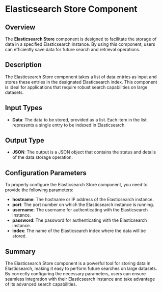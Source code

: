 # Elasticsearch Store Component

## Overview

The **Elasticsearch Store** component is designed to facilitate the storage of data in a specified Elasticsearch instance. By using this component, users can efficiently save data for future search and retrieval operations.

## Description

The Elasticsearch Store component takes a list of data entries as input and stores these entries in the designated Elasticsearch index. This component is ideal for applications that require robust search capabilities on large datasets.

## Input Types

- **Data**: The data to be stored, provided as a list. Each item in the list represents a single entry to be indexed in Elasticsearch.

## Output Type

- **JSON**: The output is a JSON object that contains the status and details of the data storage operation.

## Configuration Parameters

To properly configure the Elasticsearch Store component, you need to provide the following parameters:

- **hostname**: The hostname or IP address of the Elasticsearch instance.
- **port**: The port number on which the Elasticsearch instance is running.
- **username**: The username for authenticating with the Elasticsearch instance.
- **password**: The password for authenticating with the Elasticsearch instance.
- **index**: The name of the Elasticsearch index where the data will be stored.

## Summary

The Elasticsearch Store component is a powerful tool for storing data in Elasticsearch, making it easy to perform future searches on large datasets. By correctly configuring the necessary parameters, users can ensure seamless integration with their Elasticsearch instance and take advantage of its advanced search capabilities.